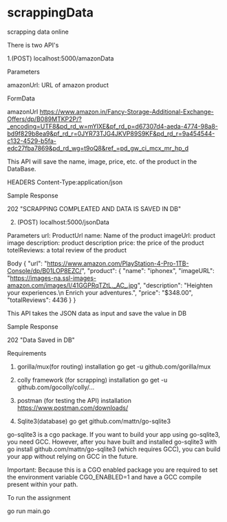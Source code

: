 # scrappingData
scrapping data online

There is two API's

1.(POST) localhost:5000/amazonData

Parameters

amazonUrl:  URL of amazon product

FormData

amazonUrl   https://www.amazon.in/Fancy-Storage-Additional-Exchange-Offers/dp/B089MTKP2P/?_encoding=UTF8&pd_rd_w=mYIXE&pf_rd_p=d67307d4-aeda-4774-98a8-bd9f829b8ea9&pf_rd_r=0JYR73TJG4JKVP89S9KF&pd_rd_r=9a454544-c132-4529-b5fa-edc27fba7869&pd_rd_wg=t9oQ8&ref_=pd_gw_ci_mcx_mr_hp_d

This API will save the name, image, price, etc. of the product in the DataBase.

HEADERS Content-Type:application/json

Sample Response

202 
"SCRAPPING COMPLEATED AND DATA IS SAVED IN DB"



2. (POST) localhost:5000/jsonData

Parameters
url: ProductUrl
name: Name of the product
imageUrl: product image
description: product description
price: the price of the product
totelReviews: a total review of the product

Body
{
	"url": "https://www.amazon.com/PlayStation-4-Pro-1TB-Console/dp/B01LOP8EZC/",
	"product": {
		"name": "iphonex",
		"imageURL": "https://images-na.ssl-images-amazon.com/images/I/41GGPRqTZtL._AC_.jpg",
		"description": "Heighten your experiences.\n Enrich your adventures.",
		"price": "$348.00",
		"totalReviews": 4436
	}
}

This API takes the JSON data as input and save the value in DB

Sample Response

202 
"Data Saved in DB"


Requirements

1. gorilla/mux(for routing)
 installation 
  go get -u github.com/gorilla/mux
  
2. colly framework (for scrapping)
 installation 
 go get -u github.com/gocolly/colly/...

3. postman (for testing the API)
installation 
 https://www.postman.com/downloads/
 
 4. Sqlite3(database)
 go get github.com/mattn/go-sqlite3
 
 go-sqlite3 is a cgo package. If you want to build your app using go-sqlite3, you need GCC. However, after you have built and installed go-sqlite3 with go install github.com/mattn/go-sqlite3 (which requires GCC), you can build your app without relying on GCC in the future.

Important: Because this is a CGO enabled package you are required to set the environment variable CGO_ENABLED=1 and have a GCC compile present within your path.

To run the assignment

go run main.go
